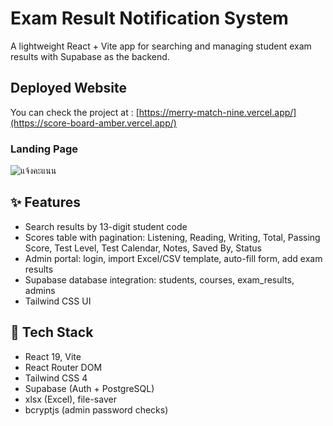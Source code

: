 # Exam Result Notification System

A lightweight React + Vite app for searching and managing student exam results with Supabase as the backend.

## Deployed Website
You can check the project at : [https://merry-match-nine.vercel.app/](https://score-board-amber.vercel.app/)

### Landing Page
![แจ้งคะแนน](https://github.com/user-attachments/assets/92528dff-97b8-4884-ace2-c44908151a51)

## ✨ Features
- Search results by 13-digit student code
- Scores table with pagination: Listening, Reading, Writing, Total, Passing Score, Test Level, Test Calendar, Notes, Saved By, Status
- Admin portal: login, import Excel/CSV template, auto-fill form, add exam results
- Supabase database integration: students, courses, exam_results, admins
- Tailwind CSS UI

## 🧱 Tech Stack
- React 19, Vite
- React Router DOM
- Tailwind CSS 4
- Supabase (Auth + PostgreSQL)
- xlsx (Excel), file-saver
- bcryptjs (admin password checks)
